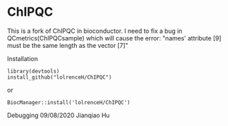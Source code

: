 # ChIPQC

This is a fork of ChIPQC in bioconductor. I need to fix a bug in QCmetrics(ChIPQCsample) which will cause the error: "names' attribute [9] must be the same length as the vector [7]"

Installation
```
library(devtools)
install_github("lolrenceH/ChIPQC")
```
or
```
BiocManager::install('lolrenceH/ChIPQC')
```


Debugging 09/08/2020 Jianqiao Hu

